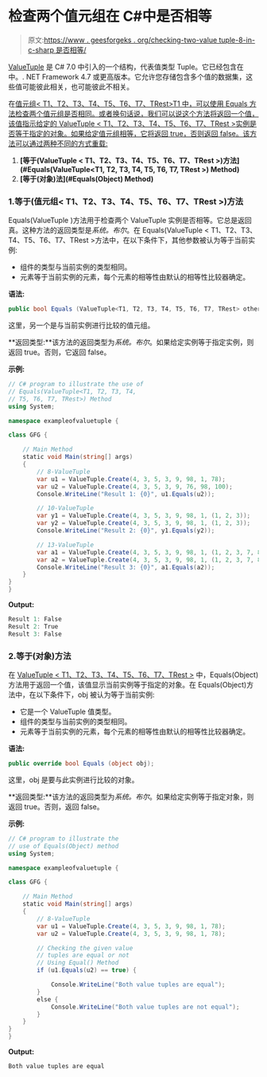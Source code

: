 # 检查两个值元组<t1>在 C#中是否相等</t1>

> 原文:[https://www . geesforgeks . org/checking-two-value tuple-8-in-c-sharp 是否相等/](https://www.geeksforgeeks.org/checking-if-two-valuetuple-8-are-equal-or-not-in-c-sharp/)

[ValueTuple](https://www.geeksforgeeks.org/valuetuple-in-c-sharp/) 是 C# 7.0 中引入的一个结构，代表值类型 Tuple。它已经包含在中。. NET Framework 4.7 或更高版本。它允许您存储包含多个值的数据集，这些值可能彼此相关，也可能彼此不相关。

在[值元组< T1、T2、T3、T4、T5、T6、T7、TRest>T1 中，可以使用 Equals 方法检查两个值元组是否相同。或者换句话说，我们可以说这个方法将返回一个值，该值指示给定的 ValueTuple < T1、T2、T3、T4、T5、T6、T7、TRest >实例是否等于指定的对象。如果给定值元组相等，它将返回 true，否则返回 false。该方法可以通过两种不同的方式重载:](https://www.geeksforgeeks.org/c-sharp-valuetuple-8-struct/)

1.  **[等于(ValueTuple < T1、T2、T3、T4、T5、T6、T7、TRest >)方法](#Equals(ValueTuple<T1, T2, T3, T4, T5, T6, T7, TRest >) Method)**
2.  **[等于(对象)法](#Equals(Object) Method)**

### 1.等于(值元组< T1、T2、T3、T4、T5、T6、T7、TRest >)方法

Equals(ValueTuple <t1 t2="" t3="" t4="" t5="" t6="" t7="" trest="">)方法用于检查两个 ValueTuple <t1 t2="" t3="" t4="" t5="" t6="" t7="" trest="">实例是否相等。它总是返回真。这种方法的返回类型是*系统。布尔*。在 Equals(ValueTuple < T1、T2、T3、T4、T5、T6、T7、TRest >方法中，在以下条件下，其他参数被认为等于当前实例:</t1></t1>

*   组件的类型与当前实例的类型相同。
*   元素等于当前实例的元素，每个元素的相等性由默认的相等性比较器确定。

**语法:**

```cs
public bool Equals (ValueTuple<T1, T2, T3, T4, T5, T6, T7, TRest> other);
```

这里，另一个是与当前实例进行比较的值元组。

**返回类型:**该方法的返回类型为*系统。布尔*。如果给定实例等于指定实例，则返回 true。否则，它返回 false。

**示例:**

```cs
// C# program to illustrate the use of
// Equals(ValueTuple<T1, T2, T3, T4,
// T5, T6, T7, TRest>) Method
using System;

namespace exampleofvaluetuple {

class GFG {

    // Main Method
    static void Main(string[] args)
    {
        // 8-ValueTuple
        var u1 = ValueTuple.Create(4, 3, 5, 3, 9, 98, 1, 78);
        var u2 = ValueTuple.Create(4, 3, 5, 3, 9, 76, 98, 100);
        Console.WriteLine("Result 1: {0}", u1.Equals(u2));

        // 10-ValueTuple
        var y1 = ValueTuple.Create(4, 3, 5, 3, 9, 98, 1, (1, 2, 3));
        var y2 = ValueTuple.Create(4, 3, 5, 3, 9, 98, 1, (1, 2, 3));
        Console.WriteLine("Result 2: {0}", y1.Equals(y2));

        // 13-ValueTuple
        var a1 = ValueTuple.Create(4, 3, 5, 3, 9, 98, 1, (1, 2, 3, 7, 8, 9));
        var a2 = ValueTuple.Create(4, 3, 5, 3, 9, 98, 1, (1, 2, 3, 7, 8, 30));
        Console.WriteLine("Result 3: {0}", a1.Equals(a2));
    }
}
}
```

**Output:**

```cs
Result 1: False
Result 2: True
Result 3: False

```

### 2.等于(对象)方法

在 [ValueTuple < T1、T2、T3、T4、T5、T6、T7、TRest >](https://www.geeksforgeeks.org/c-sharp-valuetuple-8-struct/) 中，Equals(Object)方法用于返回一个值，该值显示当前实例等于指定的对象。在 Equals(Object)方法中，在以下条件下，obj 被认为等于当前实例:

*   它是一个 ValueTuple 值类型。
*   组件的类型与当前实例的类型相同。
*   元素等于当前实例的元素，每个元素的相等性由默认的相等性比较器确定。

**语法:**

```cs
public override bool Equals (object obj);
```

这里，obj 是要与此实例进行比较的对象。

**返回类型:**该方法的返回类型为*系统。布尔*。如果给定实例等于指定对象，则返回 true。否则，返回 false。

**示例:**

```cs
// C# program to illustrate the 
// use of Equals(Object) method
using System;

namespace exampleofvaluetuple {

class GFG {

    // Main Method
    static void Main(string[] args)
    {
        // 8-ValueTuple
        var u1 = ValueTuple.Create(4, 3, 5, 3, 9, 98, 1, 78);
        var u2 = ValueTuple.Create(4, 3, 5, 3, 9, 98, 1, 78);

        // Checking the given value
        // tuples are equal or not
        // Using Equal() Method
        if (u1.Equals(u2) == true) {

            Console.WriteLine("Both value tuples are equal");
        }
        else {
            Console.WriteLine("Both value tuples are not equal");
        }
    }
}
}
```

**Output:**

```cs
Both value tuples are equal

```